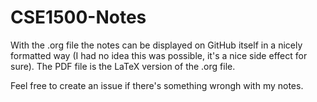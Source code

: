 # CSE1500-Notes
With the .org file the notes can be displayed on GitHub itself in a nicely formatted way (I had no idea this was possible, it's a nice side effect for sure).
The PDF file is the LaTeX version of the .org file.

Feel free to create an issue if there's something wrongh with my notes.
